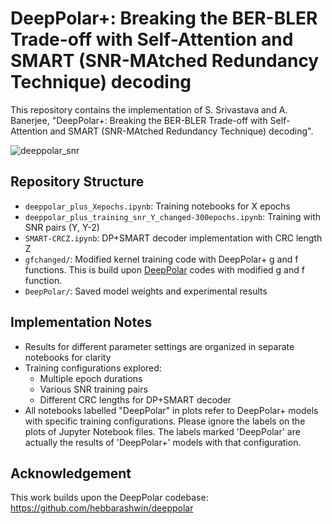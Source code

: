 # DeepPolar+: Breaking the BER-BLER Trade-off with Self-Attention and SMART (SNR-MAtched Redundancy Technique) decoding

This repository contains the implementation of 
S. Srivastava and A. Banerjee, "DeepPolar+: Breaking the BER-BLER Trade-off with Self-Attention and SMART (SNR-MAtched Redundancy Technique) decoding".

![deeppolar_snr](https://github.com/user-attachments/assets/0bb0ce3e-f491-4055-98cb-3aa741c931b5)


## Repository Structure

- `deeppolar_plus_Xepochs.ipynb`: Training notebooks for X epochs
- `deeppolar_plus_training_snr_Y_changed-300epochs.ipynb`: Training with SNR pairs (Y, Y-2)
- `SMART-CRCZ.ipynb`: DP+SMART decoder implementation with CRC length Z
- `gfchanged/`: Modified kernel training code with DeepPolar+ g and f functions. This is build upon [DeepPolar](https://github.com/hebbarashwin/deeppolar) codes with modified g and f function.
- `DeepPolar/`: Saved model weights and experimental results

## Implementation Notes


- Results for different parameter settings are organized in separate notebooks for clarity
- Training configurations explored:
  - Multiple epoch durations
  - Various SNR training pairs
  - Different CRC lengths for DP+SMART decoder
- All notebooks labelled "DeepPolar" in plots refer to DeepPolar+ models with specific training configurations. Please ignore the labels on the plots of Jupyter Notebook files. The labels marked 'DeepPolar' are actually the results of 'DeepPolar+' models with that configuration.

## Acknowledgement

This work builds upon the DeepPolar codebase: https://github.com/hebbarashwin/deeppolar


